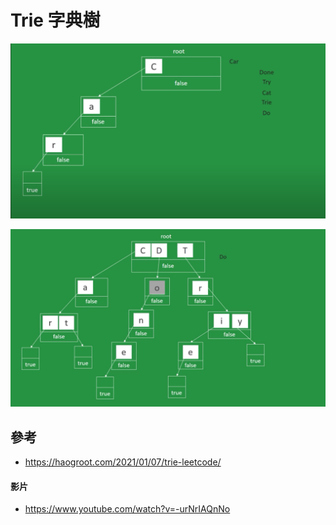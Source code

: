 # Trie 字典樹
![](/images/DataStructure/12-1.png)

![](/images/DataStructure/12-2.png)

## 參考
* https://haogroot.com/2021/01/07/trie-leetcode/
#### 影片
* https://www.youtube.com/watch?v=-urNrIAQnNo
